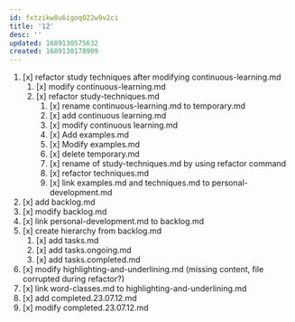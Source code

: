 ```yaml
---
id: fxtzikw8u6igoq022w9v2ci
title: '12'
desc: ''
updated: 1689130575632
created: 1689130178909
---
```


1. [x] refactor study techniques after modifying continuous-learning.md
    1. [x] modify continuous-learning.md
    1. [x] refactor study-techniques.md 
        1. [x] rename continuous-learning.md to temporary.md
        1. [x] add continuous learning.md
        1. [x] modify continuous learning.md
        1. [x] Add examples.md
        1. [x] Modify examples.md
        1. [x] delete temporary.md
        1. [x] rename of study-techniques.md by using refactor command
        1. [x] refactor techniques.md
        1. [x] link examples.md and techniques.md to personal-development.md
1. [x] add backlog.md
1. [x] modify backlog.md
1. [x] link personal-development.md to backlog.md
1. [x] create hierarchy from backlog.md
    1. [x] add tasks.md
    1. [x] add tasks.ongoing.md
    1. [x] add tasks.completed.md
1. [x] modify highlighting-and-underlining.md (missing content, file corrupted during refactor?)
1. [x] link word-classes.md to highlighting-and-underlining.md
1. [x] add completed.23.07.12.md
1. [x] modify completed.23.07.12.md